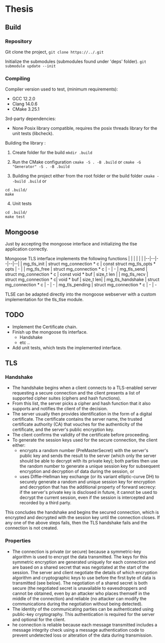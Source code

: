 # Thesis

## Build

### Repository

Git clone the project,
`git clone https://../.git`

Initialize the submodules (submodules found under 'deps' folder).
`git submodule update --init`

### Compiling

Compiler version used to test, (minimum requirements):
  * GCC     12.2.0
  * Clang   14.0.6
  * CMake   3.25.1

3rd-party dependencies:
  - None
Posix library compatible, requires the posix threads library
for the unit tests (libcheck).

Building the library :

1) Create folder for the build
`mkdir .build`
2) Run the CMake configuration
`cmake -S . -B .build`
or
`cmake -G "Generator" -S . -B .build`

3) Building the project either from the root folder or the build folder
`cmake --build .build`
or
```
cd .build/
make
```
4) Unit tests
```
cd .build/
make test
```

## Mongoose

Just by accepting the mongoose interface and initializing the tlse application correctly.

Mongoose TLS interface implements the following functions
| | | | | |
|--|--|--|--|--|
| mg_tls_init | struct mg_connection * c |  const struct mg_tls_opts * opts | - |
| mg_tls_free | struct mg_connection * c | - | -
| mg_tls_send | struct mg_connection * c | const void * buf | size_t len |
| mg_tls_recv | struct mg_connection * c|  void * buf | size_t len|
| mg_tls_handshake | struct mg_connection * c | - | -
| mg_tls_pending  | struct mg_connection * c | - | -

TLSE can be adapted directly into the mongoose webserver with a custom implementation for the tls_tlse module.

## TODO
* Implement the Certificate chain.
* Finish up the mongoose tls interface.
  * Handshake
  * etc ..
* Add unit tests, which tests the implemented interface.

## TLS

### Handshake

* The handshake begins when a client connects to a TLS-enabled server requesting a secure connection and the client presents a list of supported cipher suites (ciphers and hash functions).
* From this list, the server picks a cipher and hash function that it also supports and notifies the client of the decision.
* The server usually then provides identification in the form of a digital certificate. The certificate contains the server name, the trusted certificate authority (CA) that vouches for the authenticity of the certificate, and the server's public encryption key.
* The client confirms the validity of the certificate before proceeding.
* To generate the session keys used for the secure connection, the client either:
    * encrypts a random number (PreMasterSecret) with the server's public key and sends the result to the server (which only the server should be able to decrypt with its private key); both parties then use the random number to generate a unique session key for subsequent encryption and decryption of data during the session, or
    * uses Diffie–Hellman key exchange (or its variant elliptic-curve DH) to securely generate a random and unique session key for encryption and decryption that has the additional property of forward secrecy: if the server's private key is disclosed in future, it cannot be used to decrypt the current session, even if the session is intercepted and recorded by a third party.

This concludes the handshake and begins the secured connection, which is encrypted and decrypted with the session key until the connection closes. If any one of the above steps fails, then the TLS handshake fails and the connection is not created.


### Properties

* The connection is private (or secure) because a symmetric-key algorithm is used to encrypt the data transmitted. The keys for this symmetric encryption are generated uniquely for each connection and are based on a shared secret that was negotiated at the start of the session. The server and client negotiate the details of which encryption algorithm and cryptographic keys to use before the first byte of data is transmitted (see below). The negotiation of a shared secret is both secure (the negotiated secret is unavailable to eavesdroppers and cannot be obtained, even by an attacker who places themself in the middle of the connection) and reliable (no attacker can modify the communications during the negotiation without being detected).
* The identity of the communicating parties can be authenticated using public-key cryptography. This authentication is required for the server and optional for the client.
* he connection is reliable because each message transmitted includes a message integrity check using a message authentication code to prevent undetected loss or alteration of the data during transmission.


